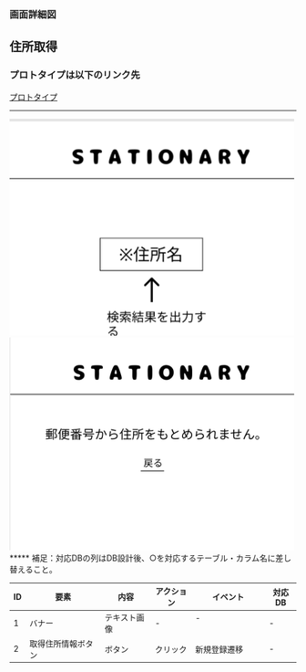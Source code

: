 ### 画面詳細図
## 住所取得
### プロトタイプは以下のリンク先
[プロトタイプ](https://www.figma.com/file/YN8g4ahM3raStzCZMDXhNA/stationary?node-id=1%3A2)
*****
<img src="../img/住所取得.png" width="500">

<img src="../img/住所取得失敗.png" width="500">
*****
補足：対応DBの列はDB設計後、○を対応するテーブル・カラム名に差し替えること。

| ID | 要素 | 内容 | アクション | イベント | 対応DB |
|----|------|-----|------------|---------|-------|
|1   |バナー　　|テキスト画像|-      |-        　　　　　 　　　|-|
|2   |取得住所情報ボタン　|ボタン　　|クリック|新規登録遷移|-|A
